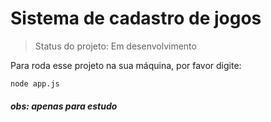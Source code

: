 # Sistema de cadastro de jogos 

> Status do projeto: Em desenvolvimento

Para roda esse projeto na sua máquina, por favor digite:

```
node app.js
```

##### obs: apenas para estudo
